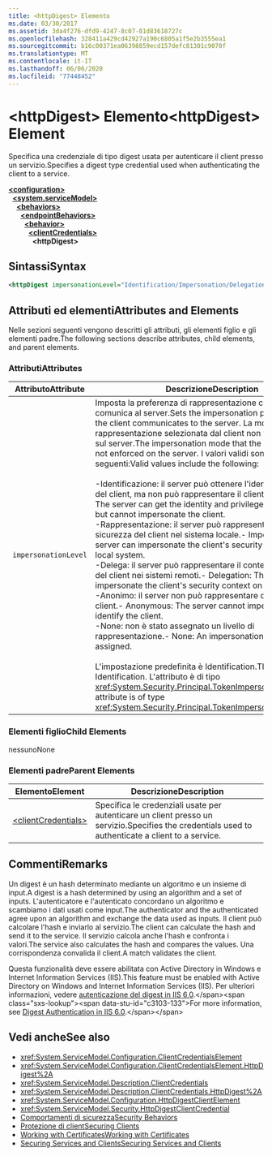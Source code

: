 ```yaml
---
title: <httpDigest> Elemento
ms.date: 03/30/2017
ms.assetid: 3da4f276-dfd9-4247-8c07-01d83618727c
ms.openlocfilehash: 328411a429cd42927a190c6805a1f5e2b3555ea1
ms.sourcegitcommit: b16c00371ea06398859ecd157defc81301c9070f
ms.translationtype: MT
ms.contentlocale: it-IT
ms.lasthandoff: 06/06/2020
ms.locfileid: "77448452"
---
```

# <a name="httpdigest-element"></a><span data-ttu-id="c3103-102">\<httpDigest> Elemento</span><span class="sxs-lookup"><span data-stu-id="c3103-102">\<httpDigest> Element</span></span>
<span data-ttu-id="c3103-103">Specifica una credenziale di tipo digest usata per autenticare il client presso un servizio.</span><span class="sxs-lookup"><span data-stu-id="c3103-103">Specifies a digest type credential used when authenticating the client to a service.</span></span>  
  
[**\<configuration>**](../configuration-element.md)\
&nbsp;&nbsp;[**\<system.serviceModel>**](system-servicemodel.md)\
&nbsp;&nbsp;&nbsp;&nbsp;[**\<behaviors>**](behaviors.md)\
&nbsp;&nbsp;&nbsp;&nbsp;&nbsp;&nbsp;[**\<endpointBehaviors>**](endpointbehaviors.md)\
&nbsp;&nbsp;&nbsp;&nbsp;&nbsp;&nbsp;&nbsp;&nbsp;[**\<behavior>**](behavior-of-endpointbehaviors.md)\
&nbsp;&nbsp;&nbsp;&nbsp;&nbsp;&nbsp;&nbsp;&nbsp;&nbsp;&nbsp;[**\<clientCredentials>**](clientcredentials.md)\
&nbsp;&nbsp;&nbsp;&nbsp;&nbsp;&nbsp;&nbsp;&nbsp;&nbsp;&nbsp;&nbsp;&nbsp;**\<httpDigest>**  
  
## <a name="syntax"></a><span data-ttu-id="c3103-104">Sintassi</span><span class="sxs-lookup"><span data-stu-id="c3103-104">Syntax</span></span>  
  
```xml  
<httpDigest impersonationLevel="Identification/Impersonation/Delegation/Anonymous/None" />
```  
  
## <a name="attributes-and-elements"></a><span data-ttu-id="c3103-105">Attributi ed elementi</span><span class="sxs-lookup"><span data-stu-id="c3103-105">Attributes and Elements</span></span>  
 <span data-ttu-id="c3103-106">Nelle sezioni seguenti vengono descritti gli attributi, gli elementi figlio e gli elementi padre.</span><span class="sxs-lookup"><span data-stu-id="c3103-106">The following sections describe attributes, child elements, and parent elements.</span></span>  
  
### <a name="attributes"></a><span data-ttu-id="c3103-107">Attributi</span><span class="sxs-lookup"><span data-stu-id="c3103-107">Attributes</span></span>  
  
|<span data-ttu-id="c3103-108">Attributo</span><span class="sxs-lookup"><span data-stu-id="c3103-108">Attribute</span></span>|<span data-ttu-id="c3103-109">Descrizione</span><span class="sxs-lookup"><span data-stu-id="c3103-109">Description</span></span>|  
|---------------|-----------------|  
|`impersonationLevel`|<span data-ttu-id="c3103-110">Imposta la preferenza di rappresentazione che il client comunica al server.</span><span class="sxs-lookup"><span data-stu-id="c3103-110">Sets the impersonation preference that the client communicates to the server.</span></span> <span data-ttu-id="c3103-111">La modalità di rappresentazione selezionata dal client non viene imposta sul server.</span><span class="sxs-lookup"><span data-stu-id="c3103-111">The impersonation mode that the client selects is not enforced on the server.</span></span> <span data-ttu-id="c3103-112">I valori validi sono i seguenti:</span><span class="sxs-lookup"><span data-stu-id="c3103-112">Valid values include the following:</span></span><br /><br /> <span data-ttu-id="c3103-113">-Identificazione: il server può ottenere l'identità e i privilegi del client, ma non può rappresentare il client.</span><span class="sxs-lookup"><span data-stu-id="c3103-113">-   Identification: The server can get the identity and privileges of the client, but cannot impersonate the client.</span></span><br /><span data-ttu-id="c3103-114">-Rappresentazione: il server può rappresentare il contesto di sicurezza del client nel sistema locale.</span><span class="sxs-lookup"><span data-stu-id="c3103-114">-   Impersonation: The server can impersonate the client's security context on the local system.</span></span><br /><span data-ttu-id="c3103-115">-Delega: il server può rappresentare il contesto di sicurezza del client nei sistemi remoti.</span><span class="sxs-lookup"><span data-stu-id="c3103-115">-   Delegation: The server can impersonate the client's security context on remote systems.</span></span><br /><span data-ttu-id="c3103-116">-Anonimo: il server non può rappresentare o identificare il client.</span><span class="sxs-lookup"><span data-stu-id="c3103-116">-   Anonymous: The server cannot impersonate or identify the client.</span></span><br /><span data-ttu-id="c3103-117">-None: non è stato assegnato un livello di rappresentazione.</span><span class="sxs-lookup"><span data-stu-id="c3103-117">-   None: An impersonation level is not assigned.</span></span><br /><br /> <span data-ttu-id="c3103-118">L'impostazione predefinita è Identification.</span><span class="sxs-lookup"><span data-stu-id="c3103-118">The default is Identification.</span></span> <span data-ttu-id="c3103-119">L'attributo è di tipo <xref:System.Security.Principal.TokenImpersonationLevel>.</span><span class="sxs-lookup"><span data-stu-id="c3103-119">This attribute is of type <xref:System.Security.Principal.TokenImpersonationLevel>.</span></span>|  
  
### <a name="child-elements"></a><span data-ttu-id="c3103-120">Elementi figlio</span><span class="sxs-lookup"><span data-stu-id="c3103-120">Child Elements</span></span>  
 <span data-ttu-id="c3103-121">nessuno</span><span class="sxs-lookup"><span data-stu-id="c3103-121">None</span></span>  
  
### <a name="parent-elements"></a><span data-ttu-id="c3103-122">Elementi padre</span><span class="sxs-lookup"><span data-stu-id="c3103-122">Parent Elements</span></span>  
  
|<span data-ttu-id="c3103-123">Elemento</span><span class="sxs-lookup"><span data-stu-id="c3103-123">Element</span></span>|<span data-ttu-id="c3103-124">Descrizione</span><span class="sxs-lookup"><span data-stu-id="c3103-124">Description</span></span>|  
|-------------|-----------------|  
|[\<clientCredentials>](clientcredentials.md)|<span data-ttu-id="c3103-125">Specifica le credenziali usate per autenticare un client presso un servizio.</span><span class="sxs-lookup"><span data-stu-id="c3103-125">Specifies the credentials used to authenticate a client to a service.</span></span>|  
  
## <a name="remarks"></a><span data-ttu-id="c3103-126">Commenti</span><span class="sxs-lookup"><span data-stu-id="c3103-126">Remarks</span></span>  
 <span data-ttu-id="c3103-127">Un digest è un hash determinato mediante un algoritmo e un insieme di input.</span><span class="sxs-lookup"><span data-stu-id="c3103-127">A digest is a hash determined by using an algorithm and a set of inputs.</span></span> <span data-ttu-id="c3103-128">L'autenticatore e l'autenticato concordano un algoritmo e scambiamo i dati usati come input.</span><span class="sxs-lookup"><span data-stu-id="c3103-128">The authenticator and the authenticated agree upon an algorithm and exchange the data used as inputs.</span></span> <span data-ttu-id="c3103-129">Il client può calcolare l'hash e inviarlo al servizio.</span><span class="sxs-lookup"><span data-stu-id="c3103-129">The client can calculate the hash and send it to the service.</span></span> <span data-ttu-id="c3103-130">Il servizio calcola anche l'hash e confronta i valori.</span><span class="sxs-lookup"><span data-stu-id="c3103-130">The service also calculates the hash and compares the values.</span></span> <span data-ttu-id="c3103-131">Una corrispondenza convalida il client.</span><span class="sxs-lookup"><span data-stu-id="c3103-131">A match validates the client.</span></span>  
  
 <span data-ttu-id="c3103-132">Questa funzionalità deve essere abilitata con Active Directory in Windows e Internet Information Services (IIS).</span><span class="sxs-lookup"><span data-stu-id="c3103-132">This feature must be enabled with Active Directory on Windows and Internet Information Services (IIS).</span></span> <span data-ttu-id="c3103-133">Per ulteriori informazioni, vedere [autenticazione del digest in IIS 6,0](https://docs.microsoft.com/previous-versions/windows/it-pro/windows-server-2003/cc782661(v=ws.10)).</span><span class="sxs-lookup"><span data-stu-id="c3103-133">For more information, see [Digest Authentication in IIS 6.0](https://docs.microsoft.com/previous-versions/windows/it-pro/windows-server-2003/cc782661(v=ws.10)).</span></span>  
  
## <a name="see-also"></a><span data-ttu-id="c3103-134">Vedi anche</span><span class="sxs-lookup"><span data-stu-id="c3103-134">See also</span></span>

- <xref:System.ServiceModel.Configuration.ClientCredentialsElement>
- <xref:System.ServiceModel.Configuration.ClientCredentialsElement.HttpDigest%2A>
- <xref:System.ServiceModel.Description.ClientCredentials>
- <xref:System.ServiceModel.Description.ClientCredentials.HttpDigest%2A>
- <xref:System.ServiceModel.Configuration.HttpDigestClientElement>
- <xref:System.ServiceModel.Security.HttpDigestClientCredential>
- [<span data-ttu-id="c3103-135">Comportamenti di sicurezza</span><span class="sxs-lookup"><span data-stu-id="c3103-135">Security Behaviors</span></span>](../../../wcf/feature-details/security-behaviors-in-wcf.md)
- [<span data-ttu-id="c3103-136">Protezione di client</span><span class="sxs-lookup"><span data-stu-id="c3103-136">Securing Clients</span></span>](../../../wcf/securing-clients.md)
- [<span data-ttu-id="c3103-137">Working with Certificates</span><span class="sxs-lookup"><span data-stu-id="c3103-137">Working with Certificates</span></span>](../../../wcf/feature-details/working-with-certificates.md)
- [<span data-ttu-id="c3103-138">Securing Services and Clients</span><span class="sxs-lookup"><span data-stu-id="c3103-138">Securing Services and Clients</span></span>](../../../wcf/feature-details/securing-services-and-clients.md)
